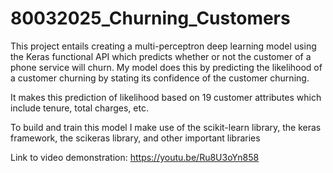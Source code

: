 # 80032025_Churning_Customers

This project entails creating a multi-perceptron deep learning model using the Keras functional API which predicts whether
or not the customer of a phone service will churn. My model does this by predicting the likelihood of a customer churning by stating its confidence
of the customer churning.

It makes this prediction of likelihood based on 19 customer attributes which include tenure, total charges, etc. 

To build and train this model I make use of the scikit-learn library, the keras framework, the scikeras library, and other important libraries

Link to video demonstration:
https://youtu.be/Ru8U3oYn858
